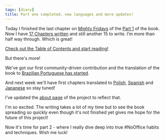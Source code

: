 ```yaml
---
tags: [diary]
title: Part one completed, new languages and more updates!
---
```


Today I finished the last chapter on [Mighty Fridays](/book/friday) of the [Part 1](/book/one) of the book. Now I have [17 Chapters written](/book/) and still another 15 to write. I’m more than half way through. Which is great!

[Check out the Table of Contents and start reading!](/book/)

<!--More-->

But there's more!

We've got our first community-driven contribution and the translation of the book to [Brazilian Portuguese has started](/br).

And next week we'll have first chapters translated to [Polish](/pl), [Spanish](/es) and [Japanese](/jp) so stay tuned!

I've updated the [about page](/about) of the project to reflect that.

I'm so excited. The writing takes a lot of my time but to see the book spreading so quickly even though it's not finished yet gives me hope for the future of this project!

Now it's time for part 2 - where I really dive deep into true #NoOffice habits and techniques. Wish me luck!
